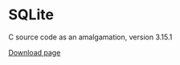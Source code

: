 # SQLite

C source code as an amalgamation, version 3.15.1

 [Download page](http://www.sqlite.org/download.html)
